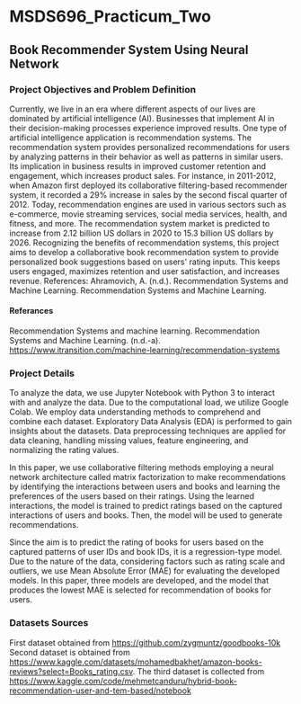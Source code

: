 # MSDS696_Practicum_Two

## Book Recommender System Using Neural Network
### Project Objectives and Problem Definition
Currently, we live in an era where different aspects of our lives are dominated by artificial intelligence (AI). Businesses that implement AI in their decision-making processes experience improved results. One type of artificial intelligence application is recommendation systems. The recommendation system provides personalized recommendations for users by analyzing patterns in their behavior as well as patterns in similar users. Its implication in business results in improved customer retention and engagement, which increases product sales. For instance, in 2011-2012, when Amazon first deployed its collaborative filtering-based recommender system, it recorded a 29% increase in sales by the second fiscal quarter of 2012. Today, recommendation engines are used in various sectors such as e-commerce, movie streaming services, social media services, health, and fitness, and more. The recommendation system market is predicted to increase from 2.12 billion US dollars in 2020 to 15.3 billion US dollars by 2026. Recognizing the benefits of recommendation systems, this project aims to develop a collaborative book recommendation system to provide personalized book suggestions based on users' rating inputs. This keeps users engaged, maximizes retention and user satisfaction, and increases revenue. References: Ahramovich, A. (n.d.). Recommendation Systems and Machine Learning. Recommendation Systems and Machine Learning.
#### Referances
Recommendation Systems and machine learning. Recommendation Systems and Machine Learning. (n.d.-a). https://www.itransition.com/machine-learning/recommendation-systems

### Project Details
To analyze the data, we use Jupyter Notebook with Python 3 to interact with and analyze the data. Due to the computational load, we utilize Google Colab. We employ data understanding methods to comprehend and combine each dataset. Exploratory Data Analysis (EDA) is performed to gain insights about the datasets. Data preprocessing techniques are applied for data cleaning, handling missing values, feature engineering, and normalizing the rating values.

In this paper, we use collaborative filtering methods employing a neural network architecture called matrix factorization to make recommendations by identifying the interactions between users and books and learning the preferences of the users based on their ratings. Using the learned interactions, the model is trained to predict ratings based on the captured interactions of users and books. Then, the model will be used to generate recommendations.

Since the aim is to predict the rating of books for users based on the captured patterns of user IDs and book IDs, it is a regression-type model. Due to the nature of the data, considering factors such as rating scale and outliers, we use Mean Absolute Error (MAE) for evaluating the developed models. In this paper, three models are developed, and the model that produces the lowest MAE is selected for recommendation of books for users.

### Datasets Sources
First dataset obtained from https://github.com/zygmuntz/goodbooks-10k
Second dataset is obtained from https://www.kaggle.com/datasets/mohamedbakhet/amazon-books-reviews?select=Books_rating.csv.
The third dataset is collected from https://www.kaggle.com/code/mehmetcanduru/hybrid-book-recommendation-user-and-tem-based/notebook
